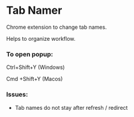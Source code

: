 # Tab Namer
Chrome extension to change tab names.

Helps to organize workflow.

### To open popup:

Ctrl+Shift+Y (Windows)

Cmd +Shift+Y (Macos)

### Issues:

- Tab names do not stay after refresh / redirect

